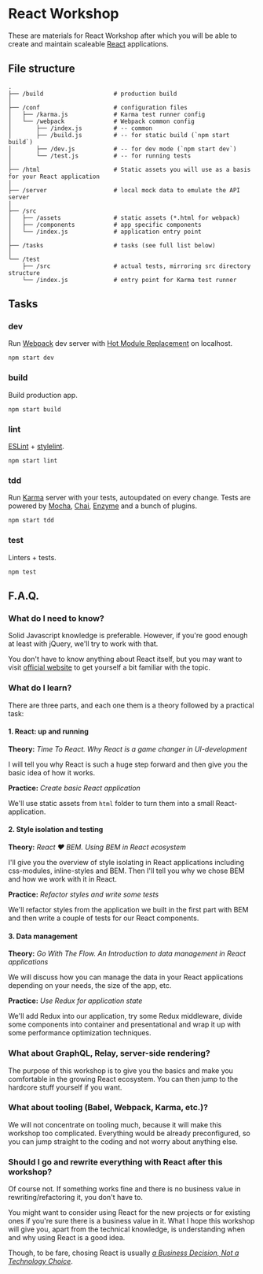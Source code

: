 React Workshop
==

These are materials for React Workshop after which you will be able to create and maintain scaleable [React](https://facebook.github.io/react/) applications.

## File structure

```
.
├── /build                    # production build
│
├── /conf                     # configuration files
│   ├── /karma.js             # Karma test runner config
│   └── /webpack              # Webpack common config
│   	├── /index.js         # -- common
│   	├── /build.js         # -- for static build (`npm start build`)
│   	├── /dev.js           # -- for dev mode (`npm start dev`)
│   	└── /test.js          # -- for running tests
│
├── /html                     # Static assets you will use as a basis for your React application
│
├── /server                   # local mock data to emulate the API server
│
├── /src
│   ├── /assets               # static assets (*.html for webpack)
│   ├── /components           # app specific components
│   └── /index.js             # application entry point
│
├── /tasks                    # tasks (see full list below)
│
└── /test
	├── /src                  # actual tests, mirroring src directory structure
	└── /index.js             # entry point for Karma test runner
```

## Tasks

### dev

Run [Webpack](https://webpack.github.io/) dev server with [Hot Module Replacement](https://github.com/gaearon/react-transform-hmr) on localhost.

```shell
npm start dev
```

### build

Build production app.

```shell
npm start build
```

### lint

[ESLint](http://eslint.org/) + [stylelint](http://stylelint.io/).

```shell
npm start lint
```

### tdd

Run [Karma](https://karma-runner.github.io) server with your tests, autoupdated on every change. Tests are powered by [Mocha](https://mochajs.org/), [Chai](http://chaijs.com/), [Enzyme](https://github.com/airbnb/enzyme) and a bunch of plugins.

```shell
npm start tdd
```

### test

Linters + tests.

```shell
npm test
```

## F.A.Q.

### What do I need to know?

Solid Javascript knowledge is preferable. However, if you're good enough at least with jQuery, we'll try to work with that.

You don't have to know anything about React itself, but you may want to visit [official website](https://facebook.github.io/react/) to get yourself a bit familiar with the topic.

### What do I learn?

There are three parts, and each one them is a theory followed by a practical task:

#### 1. React: up and running

**Theory:** *Time To React. Why React is a game changer in UI-development*

I will tell you why React is such a huge step forward and then give you the basic idea of how it works.

**Practice:** *Create basic React application*

We'll use static assets from `html` folder to turn them into a small React-application.


#### 2. Style isolation and testing

**Theory:** *React ♥️ BEM. Using BEM in React ecosystem*

I'll give you the overview of style isolating in React applications including css-modules, inline-styles and BEM. Then I'll tell you why we chose BEM and how we work with it in React.

**Practice:** *Refactor styles and write some tests*

We'll refactor styles from the application we built in the first part with BEM and then write a couple of tests for our React components.

#### 3. Data management

**Theory:** *Go With The Flow. An Introduction to data management in React applications*

We will discuss how you can manage the data in your React applications depending on your needs, the size of the app, etc.

**Practice:** *Use Redux for application state*

We'll add Redux into our application, try some Redux middleware, divide some components into container and presentational and wrap it up with some performance optimization techniques.

### What about GraphQL, Relay, server-side rendering?

The purpose of this workshop is to give you the basics and make you comfortable in the growing React ecosystem. You can then jump to the hardcore stuff yourself if you want.

### What about tooling (Babel, Webpack, Karma, etc.)?

We will not concentrate on tooling much, because it will make this workshop too complicated. Everything would be already preconfigured, so you can jump straight to the coding and not worry about anything else.

### Should I go and rewrite everything with React after this workshop?

Of course not. If something works fine and there is no business value in rewriting/refactoring it, you don't have to.

You might want to consider using React for the new projects or for existing ones if you're sure there is a business value in it. What I hope this workshop will give you, apart from the technical knowledge, is understanding when and why using React is a good idea.

Though, to be fare, chosing React is usually *[a Business Decision, Not a Technology Choice](https://blog.formidable.com/using-react-is-a-business-decision-not-a-technology-choice-63c4641c5f7#.hen0dop4v)*.
